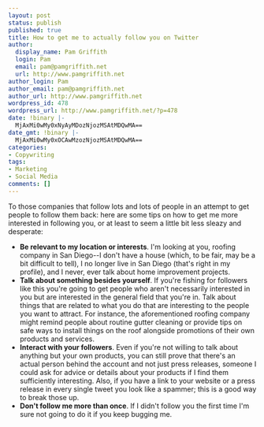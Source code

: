 ```yaml
---
layout: post
status: publish
published: true
title: How to get me to actually follow you on Twitter
author:
  display_name: Pam Griffith
  login: Pam
  email: pam@pamgriffith.net
  url: http://www.pamgriffith.net
author_login: Pam
author_email: pam@pamgriffith.net
author_url: http://www.pamgriffith.net
wordpress_id: 478
wordpress_url: http://www.pamgriffith.net/?p=478
date: !binary |-
  MjAxMi0wMy0xNyAyMDozNjozMSAtMDQwMA==
date_gmt: !binary |-
  MjAxMi0wMy0xOCAwMzozNjozMSAtMDQwMA==
categories:
- Copywriting
tags:
- Marketing
- Social Media
comments: []
---
```

<p>To those companies that follow lots and lots of people in an attempt to get people to follow them back: here are some tips on how to get me more interested in following you, or at least to seem a little bit less sleazy and desperate:</p>
<ul>
<li><strong>Be relevant to my location or interests</strong>. I'm looking at you, roofing company in San Diego--I don't have a house (which, to be fair, may be a bit difficult to tell), I no longer live in San Diego (that's right in my profile), and I never, ever talk about home improvement projects.</li>
<li><strong>Talk about something besides yourself</strong>. If you're fishing for followers like this you're going to get people who aren't necessarily interested in you but are interested in the general field that you're in. Talk about things that are related to what you do that are interesting to the people you want to attract. For instance, the aforementioned roofing company might remind people about routine gutter cleaning or provide tips on safe ways to install things on the roof alongside promotions of their own products and services.</li>
<li><strong>Interact with your followers</strong>. Even if you're not willing to talk about anything but your own products, you can still prove that there's an actual person behind the account and not just press releases, someone I could ask for advice or details about your products if I find them sufficiently interesting. Also, if you have a link to your website or a press release in every single tweet you look like a spammer; this is a good way to break those up.</li>
<li><strong>Don't follow me more than once</strong>. If I didn't follow you the first time I'm sure not going to do it if you keep bugging me.</li>
</ul>
